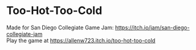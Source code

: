 # Too-Hot-Too-Cold
Made for San Diego Collegiate Game Jam: https://itch.io/jam/san-diego-collegiate-jam  
Play the game at https://allenw723.itch.io/too-hot-too-cold
